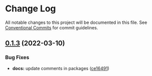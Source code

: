 # Change Log

All notable changes to this project will be documented in this file.
See [Conventional Commits](https://conventionalcommits.org) for commit guidelines.

## [0.1.3](https://github.com/argahv/design-pattern/compare/v0.1.2...v0.1.3) (2022-03-10)


### Bug Fixes

* **docs:** update comments in packages ([ce16491](https://github.com/argahv/design-pattern/commit/ce16491d89724df7c555cd00f6485f499631dce6))
